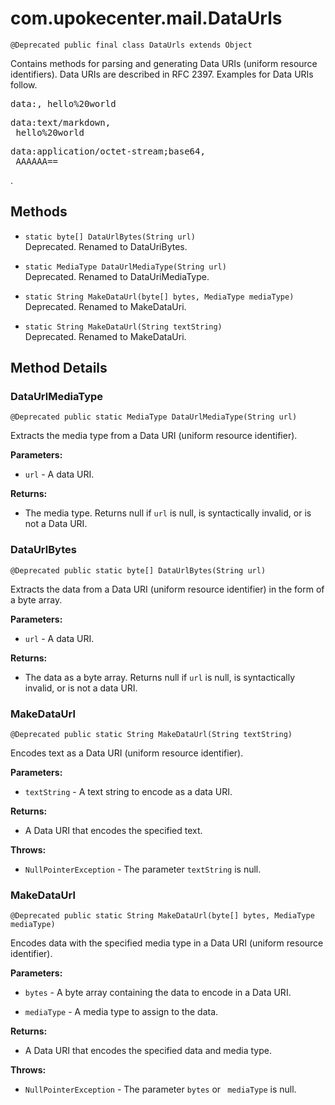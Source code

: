 # com.upokecenter.mail.DataUrls

    @Deprecated public final class DataUrls extends Object

<p>Contains methods for parsing and generating Data URIs (uniform resource
 identifiers). Data URIs are described in RFC 2397. Examples for Data URIs
 follow. </p><pre>data:, hello%20world</pre> <pre>data:text/markdown,
 hello%20world</pre> <pre>data:application/octet-stream;base64,
 AAAAAA==</pre>.

## Methods

* `static byte[] DataUrlBytes(String url)`<br>
 Deprecated.
Renamed to DataUriBytes.

* `static MediaType DataUrlMediaType(String url)`<br>
 Deprecated.
Renamed to DataUriMediaType.

* `static String MakeDataUrl(byte[] bytes,
 MediaType mediaType)`<br>
 Deprecated.
Renamed to MakeDataUri.

* `static String MakeDataUrl(String textString)`<br>
 Deprecated.
Renamed to MakeDataUri.

## Method Details

### DataUrlMediaType

    @Deprecated public static MediaType DataUrlMediaType(String url)

Extracts the media type from a Data URI (uniform resource identifier).

**Parameters:**

* <code>url</code> - A data URI.

**Returns:**

* The media type. Returns null if <code>url</code> is null, is
 syntactically invalid, or is not a Data URI.

### DataUrlBytes

    @Deprecated public static byte[] DataUrlBytes(String url)

Extracts the data from a Data URI (uniform resource identifier) in the form
 of a byte array.

**Parameters:**

* <code>url</code> - A data URI.

**Returns:**

* The data as a byte array. Returns null if <code>url</code> is null, is
 syntactically invalid, or is not a data URI.

### MakeDataUrl

    @Deprecated public static String MakeDataUrl(String textString)

Encodes text as a Data URI (uniform resource identifier).

**Parameters:**

* <code>textString</code> - A text string to encode as a data URI.

**Returns:**

* A Data URI that encodes the specified text.

**Throws:**

* <code>NullPointerException</code> - The parameter <code>textString</code> is null.

### MakeDataUrl

    @Deprecated public static String MakeDataUrl(byte[] bytes, MediaType mediaType)

Encodes data with the specified media type in a Data URI (uniform resource
 identifier).

**Parameters:**

* <code>bytes</code> - A byte array containing the data to encode in a Data URI.

* <code>mediaType</code> - A media type to assign to the data.

**Returns:**

* A Data URI that encodes the specified data and media type.

**Throws:**

* <code>NullPointerException</code> - The parameter <code>bytes</code> or <code>
 mediaType</code> is null.
